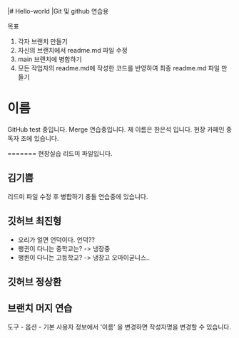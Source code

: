 
|# Hello-world
|Git 및 github 연습용

목표
1. 각자 브랜치 만들기
2. 자신의 브랜치에서 readme.md 파일 수정
3. main 브랜치에 병합하기
4. 모든 작업자의 readme.md에 작성한 코드를 반영하여 최종 readme.md 파일 만들기

# 이름 
 GitHub test 중입니다. Merge 연습중입니다.
 제 이름은 한은석 입니다. 
 현장 카페인 중독자 조에 있습니다. 
 
=======
현장실습 리드미 파일입니다.

## 김기쁨 
리드미 파일 수정 후 병합하기
충돌 연습중에 있습니다.

## 깃허브 최진형 
- 오리가 얼면 언덕이다.
언덕??
- 팽귄이 다니는 중학교는? -> 냉장중
- 팽퀸이 다니는 고등학교? -> 냉장고 오마이굳니스..

## 깃허브 정상환
## 브랜치 머지 연습


도구 - 옵션 - 기본 사용자 정보에서 '이름' 을 변경하면 작성자명을 변경할 수 있습니다.

